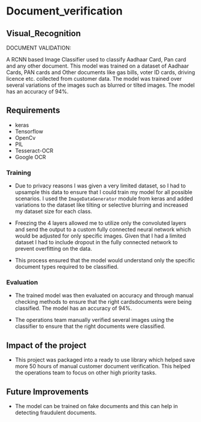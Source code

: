 # Document_verification
## Visual_Recognition
DOCUMENT VALIDATION:

A RCNN based Image Classifier used to classify Aadhaar Card, Pan card and any other document. This model was trained on a dataset of Aadhaar Cards, PAN cards and Other documents like gas bills, voter ID cards, driving licence etc. collected from customer data. The model was trained over several variations of the images such as blurred or tilted images. The model has an accuracy of 94%. 

## Requirements
- keras
- Tensorflow
- OpenCv
- PIL
- Tesseract-OCR
- Google OCR

 
### Training 
- Due to privacy reasons I was given a very limited dataset, so I had to upsample this data to ensure that I could train my model for all possible scenarios. I used the ```ImageDataGenerator``` module from keras and added variations to the dataset like tilting or selective blurring and increased my dataset size for each class.  

- Freezing the 4 layers allowed me to utilize only the convoluted layers and send the output to a custom fully connected neural network which would be adjusted for only specific images. Given that I had a limited dataset I had to include dropout in the fully connected network to prevent overfitting on the data. 

- This process ensured that the model would understand only the specific document types required to be classified.

### Evaluation
- The trained model was then evaluated on accuracy and through manual checking methods to ensure that the right cardsdocuments were being classified. The model has an accuracy of 94%.

- The operations team manually verified several images using the classifier to ensure that the right documents were classified.


## Impact of the project
- This project was packaged into a ready to use library which helped save more 50 hours of manual customer document verification. This helped the operations team to focus on other high priority tasks.

## Future Improvements
- The model can be trained on fake documents and this can help in detecting fraudulent documents. 

